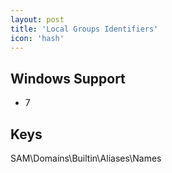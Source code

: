 ```yaml
---
layout: post
title: 'Local Groups Identifiers'
icon: 'hash'
---
```


## Windows Support

- 7



## Keys

SAM\Domains\Builtin\Aliases\Names

